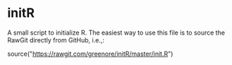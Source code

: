 initR
=====

A small script to initialize R. The easiest way to use this file is to source the RawGit directly from GitHub, i.e.,:

source("https://rawgit.com/greenore/initR/master/init.R")
